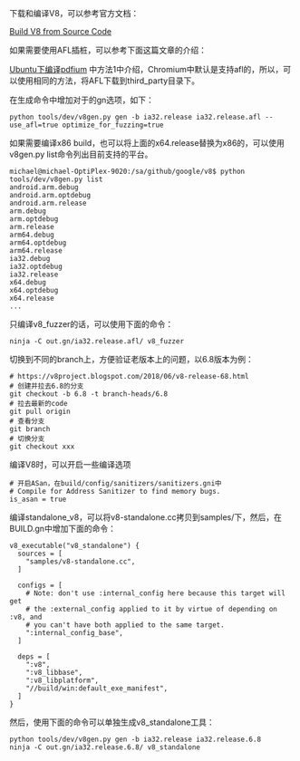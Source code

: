 下载和编译V8，可以参考官方文档：

[Build V8 from Source Code](https://github.com/v8/v8/wiki/Building-from-Source)

如果需要使用AFL插桩，可以参考下面这篇文章的介绍：

[Ubuntu下编译pdfium](https://www.jianshu.com/p/8bb348ba8d61) 中方法1中介绍，Chromium中默认是支持afl的，所以，可以使用相同的方法，将AFL下载到third_party目录下。

在生成命令中增加对于的gn选项，如下：
```
python tools/dev/v8gen.py gen -b ia32.release ia32.release.afl -- use_afl=true optimize_for_fuzzing=true
```

如果需要编译x86 build，也可以将上面的x64.release替换为x86的，可以使用 v8gen.py list命令列出目前支持的平台。
```
michael@michael-OptiPlex-9020:/sa/github/google/v8$ python tools/dev/v8gen.py list
android.arm.debug
android.arm.optdebug
android.arm.release
arm.debug
arm.optdebug
arm.release
arm64.debug
arm64.optdebug
arm64.release
ia32.debug
ia32.optdebug
ia32.release
x64.debug
x64.optdebug
x64.release
...
```

只编译v8_fuzzer的话，可以使用下面的命令：
```
ninja -C out.gn/ia32.release.afl/ v8_fuzzer 
```

切换到不同的branch上，方便验证老版本上的问题，以6.8版本为例：
```
# https://v8project.blogspot.com/2018/06/v8-release-68.html
# 创建并拉去6.8的分支
git checkout -b 6.8 -t branch-heads/6.8
# 拉去最新的code
git pull origin
# 查看分支
git branch
# 切换分支
git checkout xxx
```

编译V8时，可以开启一些编译选项
```
# 开启ASan，在build/config/sanitizers/sanitizers.gni中
# Compile for Address Sanitizer to find memory bugs.
is_asan = true
```

编译standalone_v8，可以将v8-standalone.cc拷贝到samples/下，然后，在BUILD.gn中增加下面的命令：
```
v8_executable("v8_standalone") {
  sources = [
    "samples/v8-standalone.cc",
  ]

  configs = [
    # Note: don't use :internal_config here because this target will get
    # the :external_config applied to it by virtue of depending on :v8, and
    # you can't have both applied to the same target.
    ":internal_config_base",
  ]

  deps = [
    ":v8",
    ":v8_libbase",
    ":v8_libplatform",
    "//build/win:default_exe_manifest",
  ]
}
```

然后，使用下面的命令可以单独生成v8_standalone工具：
```
python tools/dev/v8gen.py gen -b ia32.release ia32.release.6.8
ninja -C out.gn/ia32.release.6.8/ v8_standalone 
```
